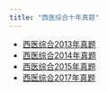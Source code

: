 ```yaml
---
title: "西医综合十年真题"
---
```


- [西医综合2013年真题](/西医综合2013年真题)
- [西医综合2014年真题](/西医综合2014年真题)
- [西医综合2015年真题](/西医综合2015年真题)
- [西医综合2017年真题](/西医综合2017年真题)

